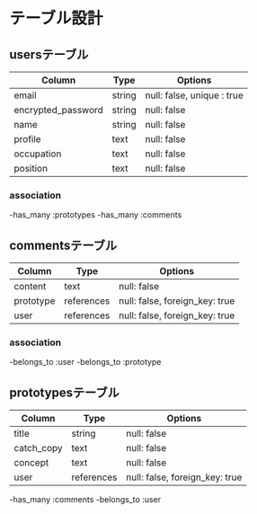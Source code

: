 # テーブル設計

## usersテーブル

| Column             | Type      | Options                     |
|--------------------|-----------|-----------------------------|
| email              | string    | null: false, unique : true  |
| encrypted_password | string    | null: false                 |
| name               | string    | null: false                 |
| profile            | text      | null: false                 |
| occupation         | text      | null: false                 |
| position           | text      | null: false                 |

### association

-has_many :prototypes
-has_many :comments

## commentsテーブル

| Column       | Type          | Options                        |
|--------------|---------------|--------------------------------|
| content      | text          | null: false                    |
| prototype    | references    | null: false, foreign_key: true |
| user         | references    | null: false, foreign_key: true |

### association

-belongs_to :user
-belongs_to :prototype

## prototypesテーブル

| Column       | Type          | Options                        |
|--------------|---------------|--------------------------------|
| title        | string        | null: false                    |
| catch_copy   | text          | null: false                    |
| concept      | text          | null: false                    |
| user         | references    | null: false, foreign_key: true |

-has_many :comments
-belongs_to :user